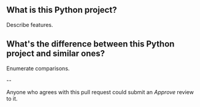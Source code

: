 ## What is this Python project?

Describe features.

## What's the difference between this Python project and similar ones?

Enumerate comparisons.

--

Anyone who agrees with this pull request could submit an *Approve* review to it.